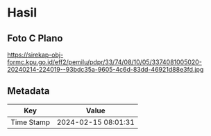 # Hasil

## Foto C Plano

https://sirekap-obj-formc.kpu.go.id/eff2/pemilu/pdpr/33/74/08/10/05/3374081005020-20240214-224019--93bdc35a-9605-4c6d-83dd-46921d88e3fd.jpg


## Metadata

| Key        | Value               |
| ---------- | ------------------- |
| Time Stamp | 2024-02-15 08:01:31 |



